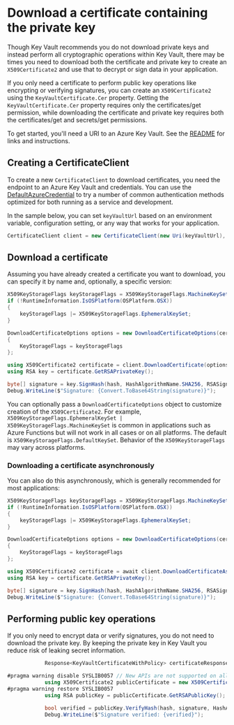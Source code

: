 # Download a certificate containing the private key

Though Key Vault recommends you do not download private keys and instead perform all cryptographic operations within Key Vault,
there may be times you need to download both the certificate and private key to create an `X509Certificate2` and use that to
decrypt or sign data in your application.

If you only need a certificate to perform public key operations like encrypting or verifying signatures, you can create
an `X509Certificate2` using the `KeyVaultCertificate.Cer` property. Getting the `KeyVaultCertificate.Cer` property requires
only the certificates/get permission, while downloading the certificate and private key requires both the
certificates/get and secrets/get permissions.

To get started, you'll need a URI to an Azure Key Vault. See the [README](https://github.com/Azure/azure-sdk-for-net/blob/main/sdk/keyvault/Azure.Security.KeyVault.Certificates/README.md) for links and instructions.

## Creating a CertificateClient

To create a new `CertificateClient` to download certificates, you need the endpoint to an Azure Key Vault and credentials.
You can use the [DefaultAzureCredential][DefaultAzureCredential] to try a number of common authentication methods optimized for both running as a service and development.

In the sample below, you can set `keyVaultUrl` based on an environment variable, configuration setting, or any way that works for your application.

```C# Snippet:CertificatesSample4CertificateClient
CertificateClient client = new CertificateClient(new Uri(keyVaultUrl), new DefaultAzureCredential());
```

## Download a certificate

Assuming you have already created a certificate you want to download, you can specify it by name and, optionally, a specific version:

```C# Snippet:CertificatesSample4DownloadCertificate
X509KeyStorageFlags keyStorageFlags = X509KeyStorageFlags.MachineKeySet;
if (!RuntimeInformation.IsOSPlatform(OSPlatform.OSX))
{
    keyStorageFlags |= X509KeyStorageFlags.EphemeralKeySet;
}

DownloadCertificateOptions options = new DownloadCertificateOptions(certificateName)
{
    KeyStorageFlags = keyStorageFlags
};

using X509Certificate2 certificate = client.DownloadCertificate(options);
using RSA key = certificate.GetRSAPrivateKey();

byte[] signature = key.SignHash(hash, HashAlgorithmName.SHA256, RSASignaturePadding.Pkcs1);
Debug.WriteLine($"Signature: {Convert.ToBase64String(signature)}");
```

You can optionally pass a `DownloadCertificateOptions` object to customize creation of the `X509Certificate2`. For example,
`X509KeyStorageFlags.EphemeralKeySet | X509KeyStorageFlags.MachineKeySet` is common in applications such as Azure Functions
but will not work in all cases or on all platforms. The default is `X509KeyStorageFlags.DefaultKeySet`. Behavior of the `X509KeyStorageFlags` may
vary across platforms.

### Downloading a certificate asynchronously

You can also do this asynchronously, which is generally recommended for most applications:

```C# Snippet:CertificatesSample4DownloadCertificateAsync
X509KeyStorageFlags keyStorageFlags = X509KeyStorageFlags.MachineKeySet;
if (!RuntimeInformation.IsOSPlatform(OSPlatform.OSX))
{
    keyStorageFlags |= X509KeyStorageFlags.EphemeralKeySet;
}

DownloadCertificateOptions options = new DownloadCertificateOptions(certificateName)
{
    KeyStorageFlags = keyStorageFlags
};

using X509Certificate2 certificate = await client.DownloadCertificateAsync(options);
using RSA key = certificate.GetRSAPrivateKey();

byte[] signature = key.SignHash(hash, HashAlgorithmName.SHA256, RSASignaturePadding.Pkcs1);
Debug.WriteLine($"Signature: {Convert.ToBase64String(signature)}");
```

## Performing public key operations

If you only need to encrypt data or verify signatures, you do not need to download the private key. By keeping the private key
in Key Vault you reduce risk of leaking secret information.

```C# Snippet:CertificatesSample4PublicKey
            Response<KeyVaultCertificateWithPolicy> certificateResponse = client.GetCertificate(certificateName);

#pragma warning disable SYSLIB0057 // New APIs are not supported on all versions of .NET
            using X509Certificate2 publicCertificate = new X509Certificate2(certificateResponse.Value.Cer);
#pragma warning restore SYSLIB0057
            using RSA publicKey = publicCertificate.GetRSAPublicKey();

            bool verified = publicKey.VerifyHash(hash, signature, HashAlgorithmName.SHA256, RSASignaturePadding.Pkcs1);
            Debug.WriteLine($"Signature verified: {verified}");
```

[DefaultAzureCredential]: https://github.com/Azure/azure-sdk-for-net/blob/main/sdk/identity/Azure.Identity/README.md

